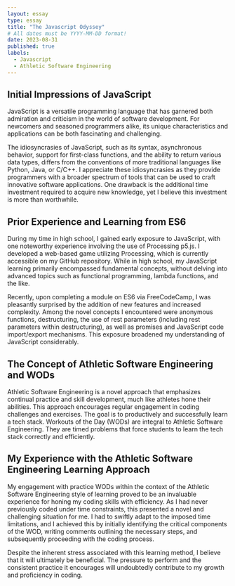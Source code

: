 ```yaml
---
layout: essay
type: essay
title: "The Javascript Odyssey"
# All dates must be YYYY-MM-DD format!
date: 2023-08-31
published: true
labels:
  - Javascript
  - Athletic Software Engineering
---
```


## Initial Impressions of JavaScript

JavaScript is a versatile programming language that has garnered both admiration and criticism in the world of software development. For newcomers and seasoned programmers alike, its unique characteristics and applications can be both fascinating and challenging. 

The idiosyncrasies of JavaScript, such as its syntax, asynchronous behavior, support for first-class functions, and the ability to return various data types, differs from the conventions of more traditional languages like Python, Java, or C/C++. I appreciate these idiosyncrasies as they provide programmers with a broader spectrum of tools that can be used to craft innovative software applications. One drawback is the additional time investment required to acquire new knowledge, yet I believe this investment is more than worthwhile.

## Prior Experience and Learning from ES6

During my time in high school, I gained early exposure to JavaScript, with one noteworthy experience involving the use of Processing p5.js. I developed a web-based game utilizing Processing, which is currently accessible on my GitHub repository. While in high school, my JavaScript learning primarily encompassed fundamental concepts, without delving into advanced topics such as functional programming, lambda functions, and the like.

Recently, upon completing a module on ES6 via FreeCodeCamp, I was pleasantly surprised by the addition of new features and increased complexity. Among the novel concepts I encountered were anonymous functions, destructuring, the use of rest parameters (including rest parameters within destructuring), as well as promises and JavaScript code import/export mechanisms. This exposure broadened my understanding of JavaScript considerably.

## The Concept of Athletic Software Engineering and WODs

Athletic Software Engineering is a novel approach that emphasizes continual practice and skill development, much like athletes hone their abilities. This approach encourages regular engagement in coding challenges and exercises. The goal is to productively and successfully learn a tech stack. Workouts of the Day (WODs) are integral to Athletic Software Engineering. They are timed problems that force students to learn the tech stack correctly and efficiently. 

## My Experience with the Athletic Software Engineering Learning Approach

My engagement with practice WODs within the context of the Athletic Software Engineering style of learning proved to be an invaluable experience for honing my coding skills with efficiency. As I had never previously coded under time constraints, this presented a novel and challenging situation for me. I had to swiftly adapt to the imposed time limitations, and I achieved this by initially identifying the critical components of the WOD, writing comments outlining the necessary steps, and subsequently proceeding with the coding process.

Despite the inherent stress associated with this learning method, I believe that it will ultimately be beneficial. The pressure to perform and the consistent practice it encourages will undoubtedly contribute to my growth and proficiency in coding.
